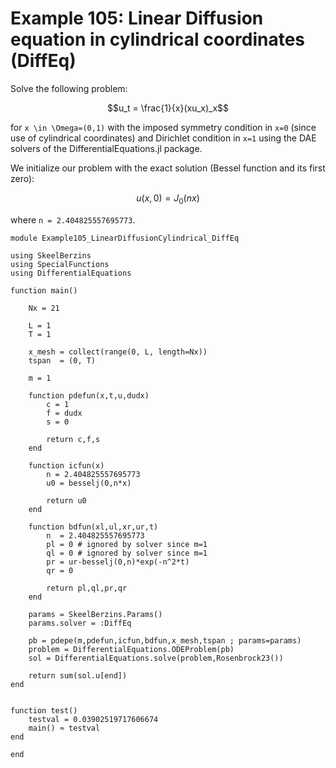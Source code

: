# Example 105: Linear Diffusion equation in cylindrical coordinates (DiffEq)

Solve the following problem:
```math
u_t = \frac{1}{x}(xu_x)_x
```
for ``x \in \Omega=(0,1)`` with the imposed symmetry condition in ``x=0`` (since use of cylindrical coordinates) and Dirichlet condition in ``x=1`` using the DAE solvers of the DifferentialEquations.jl package.

We initialize our problem with the exact solution (Bessel function and its first zero):
```math
u(x,0) = J_0(nx)
```
where ``n = 2.404825557695773``.

```
module Example105_LinearDiffusionCylindrical_DiffEq

using SkeelBerzins
using SpecialFunctions
using DifferentialEquations

function main()

    Nx = 21
    
    L = 1
    T = 1
    
    x_mesh = collect(range(0, L, length=Nx))
    tspan  = (0, T)
    
    m = 1

    function pdefun(x,t,u,dudx)
        c = 1
        f = dudx
        s = 0
        
        return c,f,s
    end

    function icfun(x)
        n = 2.404825557695773
        u0 = besselj(0,n*x)
        
        return u0
    end

    function bdfun(xl,ul,xr,ur,t)
        n  = 2.404825557695773
        pl = 0 # ignored by solver since m=1
        ql = 0 # ignored by solver since m=1
        pr = ur-besselj(0,n)*exp(-n^2*t)
        qr = 0

        return pl,ql,pr,qr
    end

    params = SkeelBerzins.Params()
    params.solver = :DiffEq

    pb = pdepe(m,pdefun,icfun,bdfun,x_mesh,tspan ; params=params)
    problem = DifferentialEquations.ODEProblem(pb)
    sol = DifferentialEquations.solve(problem,Rosenbrock23())

    return sum(sol.u[end])
end


function test()
    testval = 0.03902519717606674
    main() ≈ testval
end

end
```
